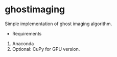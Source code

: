 # ghostimaging

Simple implementation of ghost imaging algorithm.

- Requirements
1. Anaconda
1. Optional: CuPy for GPU version.


